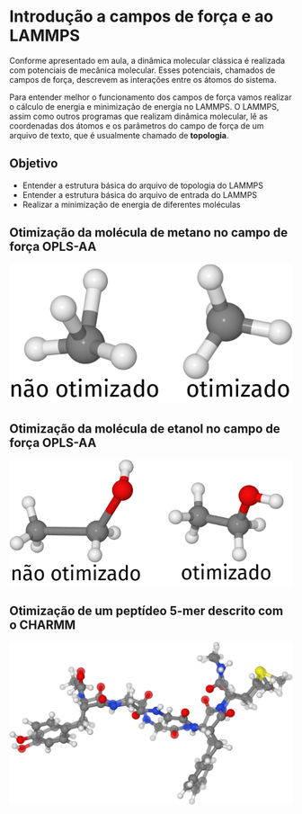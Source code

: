 # Introdução a campos de força e ao LAMMPS

Conforme apresentado em aula, a dinâmica molecular clássica é realizada com potenciais de mecânica molecular.
Esses potenciais, chamados de campos de força, descrevem as interações entre os átomos do sistema.

Para entender melhor o funcionamento dos campos de força vamos realizar o cálculo de energia e minimização de energia no LAMMPS.
O LAMMPS, assim como outros programas que realizam dinâmica molecular, lê as coordenadas dos átomos e os parâmetros do campo de força de um arquivo de texto, que é usualmente chamado de **topologia**.

## Objetivo

- Entender a estrutura básica do arquivo de topologia do LAMMPS
- Entender a estrutura básica do arquivo de entrada do LAMMPS
- Realizar a minimização de energia de diferentes moléculas

## Otimização da molécula de metano no campo de força OPLS-AA

![metano](imgs/metano_comb.png)

## Otimização da molécula de etanol no campo de força OPLS-AA

![etanol](imgs/EtOH_comb.png)

## Otimização de um peptídeo 5-mer descrito com o CHARMM

![peptideo](imgs/peptide.png)